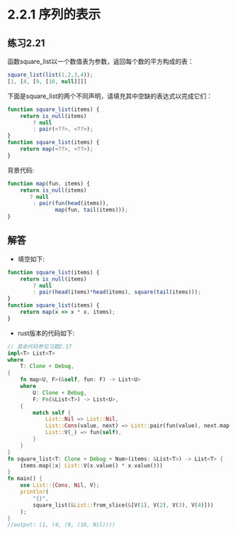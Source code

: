 # 2.2.1 序列的表示
## 练习2.21
函数square_list以一个数值表为参数，返回每个数的平方构成的表：
```javascript
square_list(list(1,2,3,4));
[1, [4, [9, [16, null]]]]
```
下面是square_list的两个不同声明，请填充其中空缺的表达式以完成它们：
```javascript
function square_list(items) {
    return is_null(items)
        ? null
        : pair(<??>, <??>);
}
function square_list(items) {
    return map(<??>, <??>);
}
```
背景代码:
```javascript
function map(fun, items) {
    return is_null(items)
       ? null
        : pair(fun(head(items)),
               map(fun, tail(items)));
}
```

## 解答
* 填空如下:
```javascript
function square_list(items) {
    return is_null(items)
        ? null
        : pair(head(items)*head(items), square(tail(items)));
}
function square_list(items) {
    return map(x => x * x, items);
}
```
* rust版本的代码如下:
```rust
// 其余代码参见习题2.17
impl<T> List<T>
where
    T: Clone + Debug,
{
    fn map<U, F>(&self, fun: F) -> List<U>
    where
        U: Clone + Debug,
        F: Fn(&List<T>) -> List<U>,
    {
        match self {
            List::Nil => List::Nil,
            List::Cons(value, next) => List::pair(fun(value), next.map(fun)),
            List::V(_) => fun(self),
        }
    }
}
fn square_list<T: Clone + Debug + Num>(items: &List<T>) -> List<T> {
    items.map(|x| List::V(x.value() * x.value()))
}
fn main() {
    use List::{Cons, Nil, V};
    println!(
        "{}",
        square_list(&List::from_slice(&[V(1), V(2), V(3), V(4)]))
    );
}
//output: (1, (4, (9, (16, Nil))))
```

